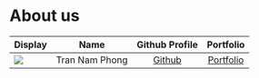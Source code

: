 # About us

Display |      Name      | Github Profile | Portfolio 
--------|:--------------:|:--------------:|:---------:
![](https://avatars.githubusercontent.com/u/40479420) | Tran Nam Phong | [Github](https://github.com/Sukkaito) | [Portfolio](https://www.linkedin.com/in/sukkaito/)

